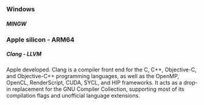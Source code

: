 ### Windows
##### MINGW
### Apple silicon - ARM64

##### Clang - LLVM
Apple developed. Clang is a compiler front end for the C, C++, Objective-C, and Objective-C++ programming languages, as well as the OpenMP, OpenCL, RenderScript, CUDA, SYCL, and HIP frameworks. It acts as a drop-in replacement for the GNU Compiler Collection, supporting most of its compilation flags and unofficial language extensions.

##